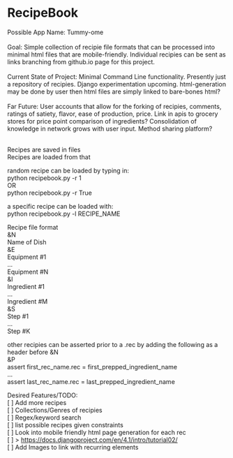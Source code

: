 # RecipeBook
Possible App Name: Tummy-ome<br/><br/>
Goal: Simple collection of recipie file formats that can be processed into minimal html files that are mobile-friendly. Individual recipies can be sent as links branching from github.io page for this project.<br/><br/>
Current State of Project: Minimal Command Line functionality. Presently just a repository of recipies. Django experimentation upcoming. html-generation may be done by user then html files are simply linked to bare-bones html?<br/><br/>
Far Future: User accounts that allow for the forking of recipies, comments, ratings of satiety, flavor, ease of production, price. Link in apis to grocery stores for price point comparison of ingredients? Consolidation of knowledge in network grows with user input. Method sharing platform?<br/><br/>

Recipes are saved in files<br/>
Recipes are loaded from that<br/>

random recipe can be loaded by typing in:<br/>
python recipebook.py -r 1<br/>
OR<br/>
python recipebook.py -r True<br/>

a specific recipe can be loaded with:<br/>
python recipebook.py -l RECIPE_NAME<br/>

Recipe file format<br/>
&N<br/>
Name of Dish<br/>
&E<br/>
Equipment #1<br/>
...<br/>
Equipment #N<br/>
&I<br/>
Ingredient #1<br/>
...<br/>
Ingredient #M<br/>
&S<br/>
Step #1<br/>
...<br/>
Step #K<br/>

other recipies can be asserted prior to a .rec by adding the following as a header before &N <br/>
&P<br/>
assert first_rec_name.rec = first_prepped_ingredient_name<br/>
...<br/>
assert last_rec_name.rec = last_prepped_ingredient_name<br/>

Desired Features/TODO:<br/>
[ ] Add more recipes<br/>
[ ] Collections/Genres of recipies<br/>
[ ] Regex/keyword search<br/>
[ ] list possible recipes given constraints<br/>
[ ] Look into mobile friendly html page generation for each rec<br/>
[ ] > https://docs.djangoproject.com/en/4.1/intro/tutorial02/ <br/>
[ ] Add Images to link with recurring elements<br/>
